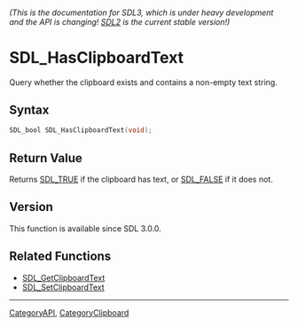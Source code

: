 ###### (This is the documentation for SDL3, which is under heavy development and the API is changing! [SDL2](https://wiki.libsdl.org/SDL2/) is the current stable version!)
# SDL_HasClipboardText

Query whether the clipboard exists and contains a non-empty text string.

## Syntax

```c
SDL_bool SDL_HasClipboardText(void);

```

## Return Value

Returns [SDL_TRUE](SDL_TRUE) if the clipboard has text, or
[SDL_FALSE](SDL_FALSE) if it does not.

## Version

This function is available since SDL 3.0.0.

## Related Functions

* [SDL_GetClipboardText](SDL_GetClipboardText)
* [SDL_SetClipboardText](SDL_SetClipboardText)

----
[CategoryAPI](CategoryAPI), [CategoryClipboard](CategoryClipboard)


